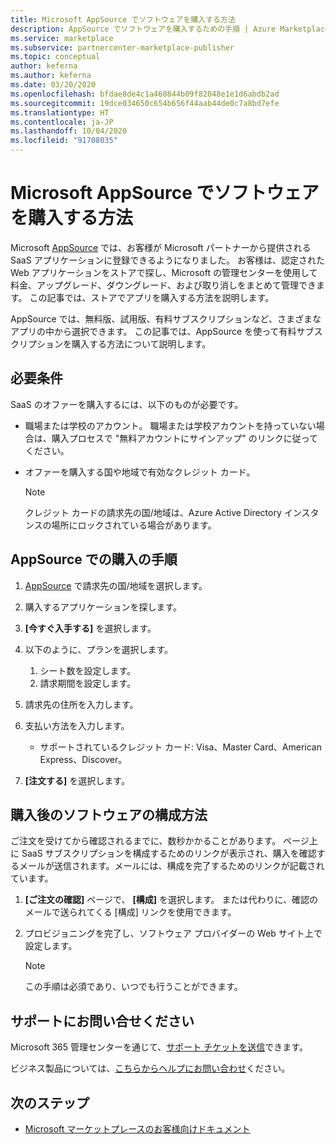 ```yaml
---
title: Microsoft AppSource でソフトウェアを購入する方法
description: AppSource でソフトウェアを購入するための手順 | Azure Marketplace。
ms.service: marketplace
ms.subservice: partnercenter-marketplace-publisher
ms.topic: conceptual
author: keferna
ms.author: keferna
ms.date: 03/20/2020
ms.openlocfilehash: bfdae8de4c1a460844b09f82048e1e1d6abdb2ad
ms.sourcegitcommit: 19dce034650c654b656f44aab44de0c7a8bd7efe
ms.translationtype: HT
ms.contentlocale: ja-JP
ms.lasthandoff: 10/04/2020
ms.locfileid: "91708035"
---
```

# <a name="how-to-purchase-software-on-microsoft-appsource"></a>Microsoft AppSource でソフトウェアを購入する方法

Microsoft [AppSource](https://appsource.microsoft.com/) では、お客様が Microsoft パートナーから提供される SaaS アプリケーションに登録できるようになりました。 お客様は、認定された Web アプリケーションをストアで探し、Microsoft の管理センターを使用して料金、アップグレード、ダウングレード、および取り消しをまとめて管理できます。 この記事では、ストアでアプリを購入する方法を説明します。

AppSource では、無料版、試用版、有料サブスクリプションなど、さまざまなアプリの中から選択できます。 この記事では、AppSource を使って有料サブスクリプションを購入する方法について説明します。

## <a name="requirements"></a>必要条件

SaaS のオファーを購入するには、以下のものが必要です。

- 職場または学校のアカウント。 職場または学校アカウントを持っていない場合は、購入プロセスで "無料アカウントにサインアップ" のリンクに従ってください。

- オファーを購入する国や地域で有効なクレジット カード。

    > [!Note]
    > クレジット カードの請求先の国/地域は、Azure Active Directory インスタンスの場所にロックされている場合があります。

## <a name="steps-for-making-purchases-on-appsource"></a>AppSource での購入の手順

1. [AppSource](https://appsource.microsoft.com/) で請求先の国/地域を選択します。
1. 購入するアプリケーションを探します。
1. **[今すぐ入手する]** を選択します。
1. 以下のように、プランを選択します。

    1. シート数を設定します。
    1. 請求期間を設定します。
    
1. 請求先の住所を入力します。
1. 支払い方法を入力します。
    * サポートされているクレジット カード: Visa、Master Card、American Express、Discover。
    
1. **[注文する]** を選択します。

## <a name="how-to-configure-software-post-purchase"></a>購入後のソフトウェアの構成方法

ご注文を受けてから確認されるまでに、数秒かかることがあります。 ページ上に SaaS サブスクリプションを構成するためのリンクが表示され、購入を確認するメー​​ルが送信されます。メールには、構成を完了するためのリンクが記載されています。

1. **[ご注文の確認]** ページで、 **[構成]** を選択します。 または代わりに、確認のメールで送られてくる [構成] リンクを使用できます。
1. プロビジョニングを完了し、ソフトウェア プロバイダーの Web サイト上で設定します。

    > [!Note]
    > この手順は必須であり、いつでも行うことができます。

## <a name="contact-support"></a>サポートにお問い合せください

Microsoft 365 管理センターを通じて、[サポート チケットを送信](https://admin.microsoft.com/Adminportal/Home?source=applauncher#/homepage)できます。

ビジネス製品については、[こちらからヘルプにお問い合わせ](/office365/admin/contact-support-for-business-products?tabs=phone)ください。

## <a name="next-steps"></a>次のステップ

- [Microsoft マーケットプレースのお客様向けドキュメント](/marketplace/)
